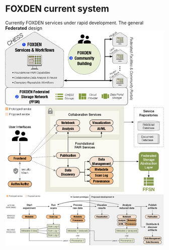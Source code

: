 # FOXDEN current system
Currently FOXDEN services under rapid development.
The general **Federated** design
![Federation](images/foxden-federation.png)
![Services](images/foxden-services.png)
![Architecture](images/foxden-prototype.png)
